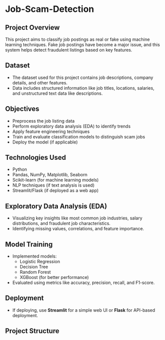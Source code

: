 # Job-Scam-Detection

## Project Overview
This project aims to classify job postings as real or fake using machine learning techniques. Fake job postings have become a major issue, and this system helps detect fraudulent listings based on key features.

## Dataset
- The dataset used for this project contains job descriptions, company details, and other features.
- Data includes structured information like job titles, locations, salaries, and unstructured text data like descriptions.

## Objectives
- Preprocess the job listing data
- Perform exploratory data analysis (EDA) to identify trends
- Apply feature engineering techniques
- Train and evaluate classification models to distinguish scam jobs
- Deploy the model (if applicable)

## Technologies Used
- Python 
- Pandas, NumPy, Matplotlib, Seaborn 
- Scikit-learn (for machine learning models) 
- NLP techniques (if text analysis is used)
- Streamlit/Flask (if deployed as a web app)

## Exploratory Data Analysis (EDA)
- Visualizing key insights like most common job industries, salary distributions, and fraudulent job characteristics.
- Identifying missing values, correlations, and feature importance.

## Model Training
- Implemented models:
  - Logistic Regression
  - Decision Tree
  - Random Forest
  - XGBoost (for better performance)
- Evaluated using metrics like accuracy, precision, recall, and F1-score.

## Deployment
- If deploying, use **Streamlit** for a simple web UI or **Flask** for API-based deployment.

## Project Structure
